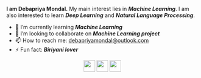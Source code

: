 
**I am Debapriya Mondal.** My main interest lies in ***Machine Learning***. I am also interested to learn ***Deep Learning*** and ***Natural Language Processing***.



- 🌱 I’m currently learning ***Machine Learning***
- 👯 I’m looking to collaborate on ***Machine Learning project***
- 📫 How to reach me: debapriyamondal@outlook.com
- ⚡ Fun fact: ***Biriyani lover***
<p align='center'>
  <a href="https://www.facebook.com/debapriyo.mondal.31/"><img src="https://cdn.jsdelivr.net/npm/simple-icons@3.0.1/icons/facebook.svg" width="30" height="30"></a>
  <a href="https://www.instagram.com/mdebapriyo/"><img src="https://cdn.jsdelivr.net/npm/simple-icons@3.0.1/icons/instagram.svg" width="30" height="30"></a>
  <a href="https://www.linkedin.com/in/debapriya-mondal-b32081149/"><img src="https://cdn.jsdelivr.net/npm/simple-icons@3.0.1/icons/linkedin.svg" width="30" height="30"></a>
</p>
